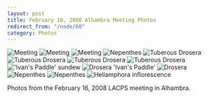 ```yaml
---
layout: post
title: February 16, 2008 Alhambra Meeting Photos
redirect_from: "/node/60"
category: Photos
---
```


<img src="/sites/default/files/styles/large/public/meeting_photos/_MG_6280.jpg"  alt="Meeting" />

<img src="/sites/default/files/styles/large/public/meeting_photos/_MG_6278.jpg"  alt="Meeting" />

<img src="/sites/default/files/styles/large/public/meeting_photos/_MG_6282.jpg"  alt="Meeting" />

<img src="/sites/default/files/styles/large/public/meeting_photos/_MG_6283.jpg" alt="Nepenthes" />

<img src="/sites/default/files/styles/large/public/meeting_photos/_MG_6299.jpg"  alt="Tuberous Drosera" />

<img src="/sites/default/files/styles/large/public/meeting_photos/_MG_6361.jpg" alt="Tuberous Drosera" />

<img src="/sites/default/files/styles/large/public/meeting_photos/_MG_6404.jpg" alt="Tuberous Drosera" />

<img src="/sites/default/files/styles/large/public/meeting_photos/_MG_6436.jpg"  alt="Tuberous Drosera" />

<img src="/sites/default/files/styles/large/public/meeting_photos/_MG_6473.jpg"  alt="&#039;Ivan&#039;s Paddle&#039; sundew" />

<img src="/sites/default/files/styles/large/public/meeting_photos/_MG_6504.jpg"  alt="Drosera &#039;Ivan&#039;s Paddle&#039;" />

<img src="/sites/default/files/styles/large/public/meeting_photos/_MG_6514.jpg" alt="Drosera" />

<img src="/sites/default/files/styles/large/public/meeting_photos/_MG_6533.jpg" alt="Nepenthes" />

<img src="/sites/default/files/styles/large/public/meeting_photos/_MG_6542.jpg"  alt="Nepenthes" />

<img src="/sites/default/files/styles/large/public/meeting_photos/_MG_6557.jpg"  alt="Heliamphora inflorescence" />

Photos from the February 16, 2008 LACPS meeting in Alhambra.
